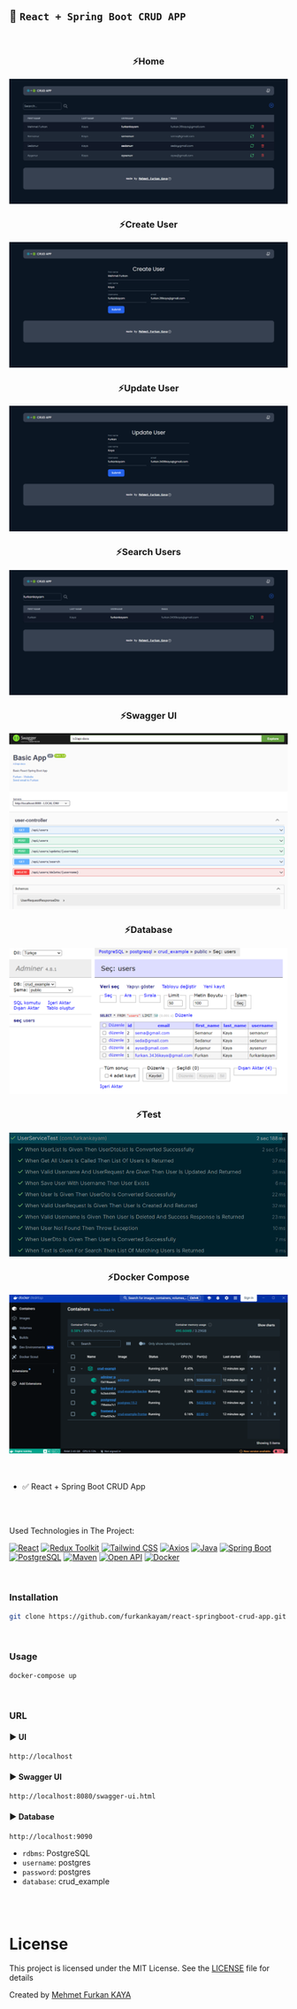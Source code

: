 ## 📃 `React + Spring Boot CRUD APP`

<br>

<div align="center">
<h3>⚡Home</h3>
<img src="./images/home.png" alt="home">
<h3>⚡Create User</h3>
<img src="./images/create-user.png" alt="create">
<h3>⚡Update User</h3>
<img src="./images/update-user.png" alt="update">
<h3>⚡Search Users</h3>
<img src="./images/search-users.png" alt="search">
<h3>⚡Swagger UI</h3>
<img src="./images/swagger.png" alt="swagger">
<h3>⚡Database</h3>
<img src="./images/database-table.png" alt="database">
<h3>⚡Test</h3>
<img src="./images/test.png" alt="test">
<h3>⚡Docker Compose</h3>
<img src="./images/docker.png" alt="docker">
</div>

<br>
<br>

- ✅ React + Spring Boot CRUD App

<br>

<br>

Used Technologies in The Project:

[![React](https://img.shields.io/badge/React-18.3-000?style=for-the-badge&logo=react&logoColor=white&color=61DAFB)](https://react.dev/)
[![Redux Toolkit](https://img.shields.io/badge/Redux%20Toolkit-2.2-000?style=for-the-badge&logo=redux&logoColor=white&color=764ABC)](https://redux-toolkit.js.org/)
[![Tailwind CSS](https://img.shields.io/badge/Tailwind%20CSS-3.4-000?style=for-the-badge&logo=tailwindcss&logoColor=white&color=06B6D4)](https://tailwindcss.com/)
[![Axios](https://img.shields.io/badge/Axios-1.7-000?style=for-the-badge&logo=axios&logoColor=white&color=5A29E4)](https://axios-http.com/docs/intro)
[![Java](https://img.shields.io/badge/java-17.0-000?style=for-the-badge&logo=openjdk&logoColor=white&color=FF9A00)](https://www.java.com/en/)
[![Spring Boot](https://img.shields.io/badge/spring%20boot-3.1-000?style=for-the-badge&logo=springboot&logoColor=white&color=6DB33F)](https://spring.io/)
[![PostgreSQL](https://img.shields.io/badge/PostgreSQL-15.2-000?style=for-the-badge&logo=postgresql&logoColor=white&color=4479A1)](https://www.postgresql.org/)
[![Maven](https://img.shields.io/badge/Maven-3.9-000?style=for-the-badge&logo=apache-maven&logoColor=white&color=C71A36)](https://maven.apache.org/)
[![Open API](https://img.shields.io/badge/Open%20API-2.2-000?style=for-the-badge&logo=openapiinitiative&logoColor=white&color=6BA539)](https://springdoc.org/)
[![Docker](https://img.shields.io/badge/Docker-25.0-000?style=for-the-badge&logo=Docker&logoColor=white&color=2496ED)](https://docs.docker.com/)

<br>

### Installation

```bash
git clone https://github.com/furkankayam/react-springboot-crud-app.git
```

<br>

### Usage

```bash
docker-compose up
```

<br>

### URL

#### ▶️ UI

```bash
http://localhost
```

#### ▶️ Swagger UI

```bash
http://localhost:8080/swagger-ui.html
```

#### ▶️ Database

```bash
http://localhost:9090
```

- `rdbms`: PostgreSQL
- `username`: postgres
- `password`: postgres
- `database`: crud_example

<br>

<br>

# License

This project is licensed under the MIT License. See the [LICENSE](LICENSE) file for details

Created by [Mehmet Furkan KAYA](https://www.linkedin.com/in/mehmet-furkan-kaya/)
